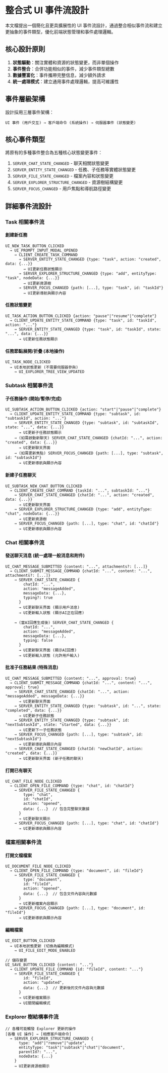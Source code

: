 # 整合式 UI 事件流設計

本文檔提出一個簡化且更具擴展性的 UI 事件流設計，通過整合相似事件流和建立更抽象的事件類型，優化前端狀態管理和事件處理邏輯。

## 核心設計原則

1. **狀態驅動**：關注實體和資源的狀態變更，而非單個操作
2. **事件整合**：合併功能相似的事件，減少事件類型總數
3. **數據豐富化**：事件攜帶完整信息，減少額外請求
4. **統一處理模式**：建立通用事件處理邏輯，提高可維護性

## 事件層級架構

設計採用三層事件架構：

```
UI 事件 (用戶交互) → 客戶端命令 (系統操作) → 伺服器事件 (狀態變更)
```

## 核心事件類型

將原有的多種事件整合為五種核心狀態變更事件：

1. `SERVER_CHAT_STATE_CHANGED` - 聊天相關狀態變更
2. `SERVER_ENTITY_STATE_CHANGED` - 任務、子任務等實體狀態變更
3. `SERVER_FILE_STATE_CHANGED` - 檔案內容和狀態變更
4. `SERVER_EXPLORER_STRUCTURE_CHANGED` - 資源樹結構變更
5. `SERVER_FOCUS_CHANGED` - 用戶焦點和導航路徑變更

## 詳細事件流設計

### Task 相關事件流

#### 創建新任務

```
UI_NEW_TASK_BUTTON_CLICKED
  → UI_PROMPT_INPUT_MODAL_OPENED
    → CLIENT_CREATE_TASK_COMMAND
      → SERVER_ENTITY_STATE_CHANGED {type: "task", action: "created", data: {...}}
        → UI更新任務狀態顯示
      → SERVER_EXPLORER_STRUCTURE_CHANGED {type: "add", entityType: "task", nodeData: {...}}
        → UI更新資源樹
      → SERVER_FOCUS_CHANGED {path: [...], type: "task", id: "taskId"}
        → UI更新導航與顯示內容
```

#### 任務狀態變更

```
UI_TASK_ACTION_BUTTON_CLICKED {action: "pause"|"resume"|"complete"}
  → CLIENT_UPDATE_ENTITY_STATE_COMMAND {type: "task", id: "taskId", action: "..."}
    → SERVER_ENTITY_STATE_CHANGED {type: "task", id: "taskId", state: "...", data: {...}}
      → UI更新任務狀態顯示
```

#### 任務節點展開/折疊 (本地操作)

```
UI_TASK_NODE_CLICKED
  → UI本地狀態更新 (不需要伺服器參與)
    → UI_EXPLORER_TREE_VIEW_UPDATED
```

### Subtask 相關事件流

#### 子任務操作 (開始/暫停/完成)

```
UI_SUBTASK_ACTION_BUTTON_CLICKED {action: "start"|"pause"|"complete"}
  → CLIENT_UPDATE_ENTITY_STATE_COMMAND {type: "subtask", id: "subtaskId", action: "..."}
    → SERVER_ENTITY_STATE_CHANGED {type: "subtask", id: "subtaskId", state: "...", data: {...}}
      → UI更新子任務狀態顯示
    → (如需啟動新聊天) SERVER_CHAT_STATE_CHANGED {chatId: "...", action: "created", data: {...}}
      → UI更新聊天界面
    → (如需更新焦點) SERVER_FOCUS_CHANGED {path: [...], type: "subtask", id: "subtaskId"}
      → UI更新導航與顯示內容
```

#### 新建子任務聊天

```
UI_SUBTASK_NEW_CHAT_BUTTON_CLICKED
  → CLIENT_CREATE_CHAT_COMMAND {taskId: "...", subtaskId: "..."}
    → SERVER_CHAT_STATE_CHANGED {chatId: "...", action: "created", data: {...}}
      → UI更新聊天界面
    → SERVER_EXPLORER_STRUCTURE_CHANGED {type: "add", entityType: "chat", nodeData: {...}}
      → UI更新資源樹
    → SERVER_FOCUS_CHANGED {path: [...], type: "chat", id: "chatId"}
      → UI更新導航與顯示內容
```

### Chat 相關事件流

#### 發送聊天消息 (統一處理一般消息和附件)

```
UI_CHAT_MESSAGE_SUBMITTED {content: "...", attachments?: [...]}
  → CLIENT_SUBMIT_MESSAGE_COMMAND {chatId: "...", content: "...", attachments?: [...]}
    → SERVER_CHAT_STATE_CHANGED {
        chatId: "...",
        action: "messageAdded",
        messageData: {...},
        typing?: true
      }
      → UI更新聊天界面 (顯示用戶消息)
      → UI更新輸入狀態 (顯示AI正在回應)

    → (當AI回應生成後) SERVER_CHAT_STATE_CHANGED {
        chatId: "...",
        action: "messageAdded",
        messageData: {...},
        typing: false
      }
      → UI更新聊天界面 (顯示AI回應)
      → UI更新輸入狀態 (允許用戶輸入)
```

#### 批准子任務結果 (特殊消息)

```
UI_CHAT_MESSAGE_SUBMITTED {content: "...", approval: true}
  → CLIENT_SUBMIT_MESSAGE_COMMAND {chatId: "...", content: "...", approval: true}
    → SERVER_CHAT_STATE_CHANGED {chatId: "...", action: "messageAdded", messageData: {...}}
      → UI更新聊天界面
    → SERVER_ENTITY_STATE_CHANGED {type: "subtask", id: "...", state: "completed", data: {...}}
      → UI更新子任務狀態
    → SERVER_ENTITY_STATE_CHANGED {type: "subtask", id: "nextSubtaskId", state: "started", data: {...}}
      → UI更新下一子任務狀態
    → SERVER_FOCUS_CHANGED {path: [...], type: "subtask", id: "nextSubtaskId"}
      → UI更新導航與顯示內容
    → SERVER_CHAT_STATE_CHANGED {chatId: "newChatId", action: "created", data: {...}}
      → UI更新聊天界面 (新子任務的聊天)
```

#### 打開已有聊天

```
UI_CHAT_FILE_NODE_CLICKED
  → CLIENT_OPEN_FILE_COMMAND {type: "chat", id: "chatId"}
    → SERVER_FILE_STATE_CHANGED {
        type: "chat",
        id: "chatId",
        action: "opened",
        data: {...}  // 包含完整聊天數據
      }
      → UI更新聊天顯示
    → SERVER_FOCUS_CHANGED {path: [...], type: "chat", id: "chatId"}
      → UI更新導航與顯示內容
```

### 檔案相關事件流

#### 打開文檔檔案

```
UI_DOCUMENT_FILE_NODE_CLICKED
  → CLIENT_OPEN_FILE_COMMAND {type: "document", id: "fileId"}
    → SERVER_FILE_STATE_CHANGED {
        type: "document",
        id: "fileId",
        action: "opened",
        data: {...}  // 包含文件內容與元數據
      }
      → UI更新檔案內容顯示
    → SERVER_FOCUS_CHANGED {path: [...], type: "document", id: "fileId"}
      → UI更新導航與顯示內容
```

#### 編輯檔案

```
UI_EDIT_BUTTON_CLICKED
  → UI本地狀態更新 (切換為編輯模式)
    → UI_FILE_EDIT_MODE_ENABLED

// 儲存變更
UI_SAVE_BUTTON_CLICKED {content: "..."}
  → CLIENT_UPDATE_FILE_COMMAND {id: "fileId", content: "..."}
    → SERVER_FILE_STATE_CHANGED {
        id: "fileId",
        action: "updated",
        data: {...}  // 更新後的文件內容與元數據
      }
      → UI更新檔案顯示
      → UI關閉編輯模式
```

### Explorer 樹結構事件流

```
// 各種可能觸發 Explorer 更新的操作
[各種 UI 操作] → [相應客戶端命令]
  → SERVER_EXPLORER_STRUCTURE_CHANGED {
      type: "add"|"remove"|"update",
      entityType: "task"|"subtask"|"chat"|"document",
      parentId?: "...",
      nodeData: {...}
    }
    → UI更新資源樹顯示
```
